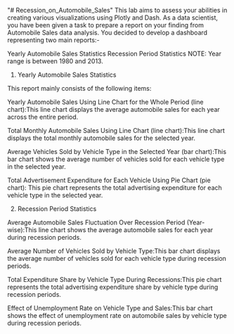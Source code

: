 "# Recession_on_Automobile_Sales" 
This lab aims to assess your abilities in creating various visualizations using Plotly and Dash. As a data scientist, you have been given a task to prepare a report on your finding from Automobile Sales data analysis.
You decided to develop a dashboard representing two main reports:-

Yearly Automobile Sales Statistics
Recession Period Statistics
NOTE: Year range is between 1980 and 2013.

1. Yearly Automobile Sales Statistics

This report mainly consists of the following items:

Yearly Automobile Sales Using Line Chart for the Whole Period (line chart):This line chart displays the average automobile sales for each year across the entire period.

Total Monthly Automobile Sales Using Line Chart (line chart):This line chart displays the total monthly automobile sales for the selected year.

Average Vehicles Sold by Vehicle Type in the Selected Year (bar chart):This bar chart shows the average number of vehicles sold for each vehicle type in the selected year.

Total Advertisement Expenditure for Each Vehicle Using Pie Chart (pie chart):
This pie chart represents the total advertising expenditure for each vehicle type in the selected year.

2. Recession Period Statistics

Average Automobile Sales Fluctuation Over Recession Period (Year-wise):This line chart shows the average automobile sales for each year during recession periods.

Average Number of Vehicles Sold by Vehicle Type:This bar chart displays the average number of vehicles sold for each vehicle type during recession periods.

Total Expenditure Share by Vehicle Type During Recessions:This pie chart represents the total advertising expenditure share by vehicle type during recession periods.

Effect of Unemployment Rate on Vehicle Type and Sales:This bar chart shows the effect of unemployment rate on automobile sales by vehicle type during recession periods.